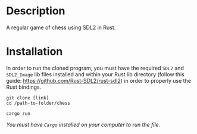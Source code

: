 # Description
A regular game of chess using SDL2 in Rust.



# Installation
In order to run the cloned program, you must have the required `SDL2` and `SDL2_Image` lib files installed and within your Rust lib directory (follow this guide: https://github.com/Rust-SDL2/rust-sdl2) in order to properly use the Rust bindings. 
```shell
git clone [link]
cd /path-to-folder/chess

cargo run
```
*You must have `Cargo` installed on your computer to run the file.*
